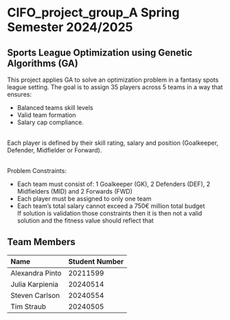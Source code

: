 # CIFO_project_group_A Spring Semester 2024/2025

## Sports League Optimization using Genetic Algorithms (GA)

This project applies GA to solve an optimization problem in a fantasy spots league setting. The goal is to assign 35 players across 5 teams in a way that ensures:
* Balanced teams skill levels
* Valid team formation
* Salary cap compliance.

<br> Each player is defined by their skill rating, salary and position (Goalkeeper, Defender, Midfielder or Forward). 

<br> Problem Constraints:
* Each team must consist of: 1 Goalkeeper (GK), 2 Defenders (DEF), 2 Midfielders (MID) and 2 Forwards (FWD)
* Each player must be assigned to only one team
* Each team’s total salary cannot exceed a  750€ million total budget
<br> If solution is validation those constraints then it is then not a valid solution and the fitness value should reflect that

 



## Team Members 

| Name              | Student Number | 
|:------------------|:----------------|
| Alexandra Pinto   | 20211599        | 
| Julia Karpienia   | 20240514        | 
| Steven Carlson  | 20240554   | 
| Tim Straub | 20240505   | 

